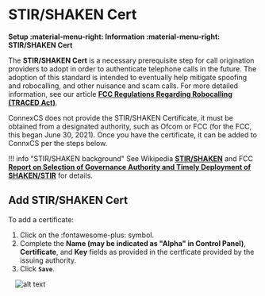 # STIR/SHAKEN Cert
**Setup :material-menu-right: Information :material-menu-right: STIR/SHAKEN Cert**

The **STIR/SHAKEN Cert** is a necessary prerequisite step for call origination providers to adopt in order to authenticate telephone calls in the future. The adoption of this standard is intended to eventually help mitigate spoofing and robocalling, and other nuisance and scam calls. For more detailed information, see our article [**FCC Regulations Regarding Robocalling (TRACED Act)**](/guides/stir-shaken-fcc). 

ConnexCS does not provide the STIR/SHAKEN Certificate, it must be obtained from a designated authority, such as Ofcom or FCC (for the FCC, this began June 30, 2021). Once you have the certificate, it can be added to ConnxCS per the steps below.  

!!! info "STIR/SHAKEN background"
    See Wikipedia [**STIR/SHAKEN**](https://en.wikipedia.org/wiki/STIR/SHAKEN) and FCC [**Report on Selection of Governance Authority and Timely Deployment of SHAKEN/STIR**](https://docs.fcc.gov/public/attachments/DOC-350542A1.pdf) for details. 

## Add STIR/SHAKEN Cert
To add a certificate:

1. Click on the :fontawesome-plus: symbol.
2. Complete the **Name (may be indicated as "Alpha" in Control Panel)**, **Certificate**, and **Key** fields as provided in the certficate provided by the issuing authority. 
3. Click **`Save`**. 

&emsp;![alt text][stirshaken]

[stirshaken]: /setup/img/stirshaken.png "Add Stir-Shaken Cert"
